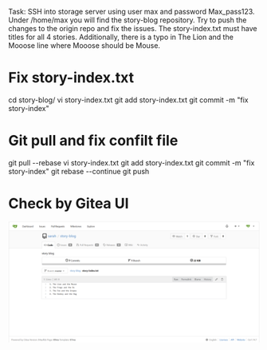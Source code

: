 Task:
SSH into storage server using user max and password Max_pass123. Under /home/max you will find the story-blog repository. Try to push the changes to the origin repo and fix the issues. The story-index.txt must have titles for all 4 stories. Additionally, there is a typo in The Lion and the Mooose line where Mooose should be Mouse.

# Fix story-index.txt
cd story-blog/
vi story-index.txt
git add story-index.txt
git commit -m "fix story-index"

# Git pull and fix confilt file
git pull --rebase
vi story-index.txt
git add story-index.txt
git commit -m "fix story-index"
git rebase --continue
git push

# Check by Gitea UI
![alt text](image.png)